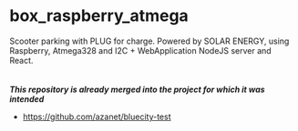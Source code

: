# box_raspberry_atmega
Scooter parking  with PLUG for charge. Powered by SOLAR ENERGY, using Raspberry, Atmega328 and I2C + WebApplication NodeJS server and React. 
<br/><br/><br/>
***This repository is already merged into the project for which it was intended*** <br/>
* https://github.com/azanet/bluecity-test 
